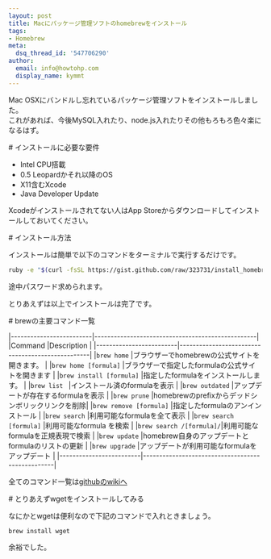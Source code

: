 ```yaml
---
layout: post
title: Macにパッケージ管理ソフトのhomebrewをインストール
tags:
- Homebrew
meta:
  dsq_thread_id: '547706290'
author:
  email: info@howtohp.com 
  display_name: kymmt
---
```

Mac OSXにバンドルし忘れているパッケージ管理ソフトをインストールしました。  
これがあれば、今後MySQL入れたり、node.js入れたりその他もろもろ色々楽になるはず。

<section id="required" markdown="block">
# インストールに必要な要件

* Intel CPU搭載
* 0.5 Leopardかそれ以降のOS
* X11含むXcode
* Java Developer Update

Xcodeがインストールされてない人はApp Storeからダウンロードしてインストールしておいてください。

</section>

<section id="install" markdown="block">
# インストール方法

インストールは簡単で以下のコマンドをターミナルで実行するだけです。

~~~ bash
ruby -e "$(curl -fsSL https://gist.github.com/raw/323731/install_homebrew.rb)"
~~~

途中パスワード求められます。

とりあえずは以上でインストールは完了です。

</section>

<section id="commands" markdown="block">
# brewの主要コマンド一覧

|-------------------------|--------------------------------------------------|
|Command                  |Description                                       |
|-------------------------|--------------------------------------------------|
|`brew home`              |ブラウザーでhomebrewの公式サイトを開きます。      |
|`brew home [formula]`    |ブラウザーで指定したformulaの公式サイトを開きます |
|`brew install [formula]` |指定したformulaをインストールします。             |
|`brew list `             |インストール済のformulaを表示                     |
|`brew outdated`          |アップデートが存在するformulaを表示               |
|`brew prune`             |homebrewのprefixからデッドシンボリックリンクを削除|
|`brew remove [formula]`  |指定したformulaのアンインストール                 |
|`brew search`            |利用可能なformulaを全て表示                       |
|`brew search [formula]`  |利用可能なformula を検索                          |
|`brew search /[formula]/`|利用可能なformulaを正規表現で検索                 |
|`brew update`            |homebrew自身のアップデートとformulaのリストの更新 |
|`brew upgrade`           |アップデートが利用可能なformulaをアップデート     |
|-------------------------|--------------------------------------------------|

全てのコマンド一覧は[githubのwikiへ](https://github.com/mxcl/homebrew/wiki/The-brew-command)

</section>

<section id="test" markdown="block">
# とりあえずwgetをインストールしてみる

なにかとwgetは便利なので下記のコマンドで入れときましょう。

~~~ bash
brew install wget
~~~

余裕でした。
</section>
